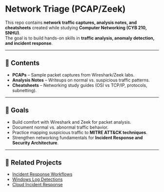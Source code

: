 # Network Triage (PCAP/Zeek)

This repo contains **network traffic captures, analysis notes, and cheatsheets** created while studying **Computer Networking (CYB 210, SNHU)**.  
The goal is to build hands-on skills in **traffic analysis, anomaly detection, and incident response**.

---

## 📌 Contents
- **PCAPs** – Sample packet captures from Wireshark/Zeek labs.  
- **Analysis Notes** – Writeups on normal vs. suspicious traffic patterns.  
- **Cheatsheets** – Networking study guides (OSI vs TCP/IP, protocols, subnetting).  

---

## 🎯 Goals
- Build comfort with Wireshark and Zeek for packet analysis.  
- Document normal vs. abnormal traffic behavior.  
- Practice mapping suspicious traffic to **MITRE ATT&CK techniques**.  
- Strengthen networking fundamentals for **Incident Response and Security Architecture**.  

---

## 🔗 Related Projects
- [Incident Response Workflows](https://github.com/Cspenc3/incident-response-workflows)  
- [Windows Log Detections](https://github.com/Cspenc3/windows-log-detections)  
- [Cloud Incident Response](https://github.com/Cspenc3/cloud-incident-response)  
